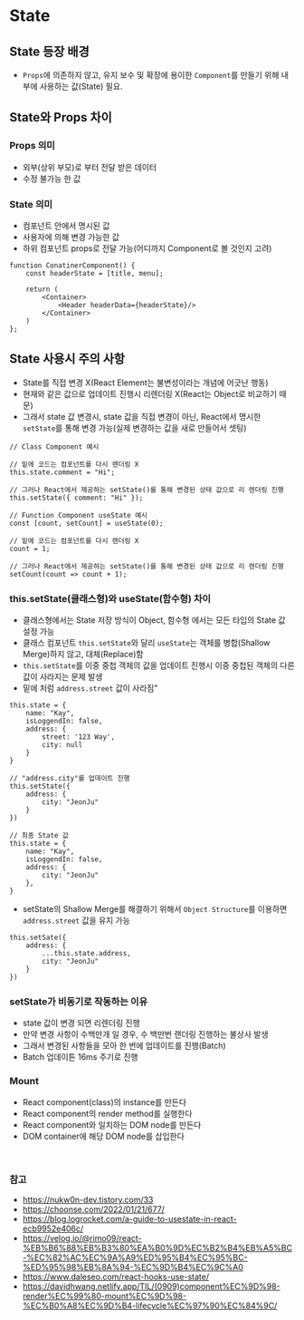 # State

## State 등장 배경
- `Props`에 의존하지 않고, 유지 보수 및 확장에 용이한 `Component`를 만들기 위해 
내부에 사용하는 값(State) 필요.

## State와 Props 차이
### Props 의미
- 외부(상위 부모)로 부터 전달 받은 데이터
- 수정 불가능 한 값

### State 의미
- 컴포넌트 안에서 명시된 값
- 사용자에 의해 변경 가능한 값
- 하위 컴포넌트 props로 전달 가능(어디까지 Component로 볼 것인지 고려)
```tsx
function ConatinerComponent() {
    const headerState = [title, menu];

    return (
        <Container>
            <Header headerData={headerState}/>
        </Container>
    )
};
```

## State 사용시 주의 사항
- State를 직접 변경 X(React Element는 불변성이라는 개념에 어긋난 행동)
- 현재와 같은 값으로 업데이트 진행시 리렌더링 X(React는 Object로 비교하기 때문)
- 그래서 state 값 변경시, state 값을 직접 변경이 아닌, React에서 명시한 `setState`를 통해 변경 가능(실제 변경하는 값을 새로 만들어서 셋팅)

```tsx
// Class Component 예시

// 밑에 코드는 컴포넌트를 다시 렌더링 X
this.state.comment = "Hi"; 

// 그러나 React에서 제공하는 setState()를 통해 변경된 상태 값으로 리 렌더링 진행
this.setState({ comment: "Hi" });
```

```tsx
// Function Component useState 예시
const [count, setCount] = useState(0);

// 밑에 코드는 컴포넌트를 다시 렌더링 X
count = 1;

// 그러나 React에서 제공하는 setState()를 통해 변경된 상태 값으로 리 렌더링 진행
setCount(count => count + 1);
```

### this.setState(클래스형)와 useState(함수형) 차이
- 클래스형에서는 State 저장 방식이 Object, 함수형 에서는 모든 타입의 State 값 설정 가능
- 클래스 컴포넌트 `this.setState`와 달리 `useState`는 객체를 병합(Shallow Merge)하지 않고, 대체(Replace)함
- `this.setState`를 이중 중첩 객체의 값을 업데이트 진행시 이중 중첩된 객체의 다른 값이 사라지는 문제 발생
- 밑에 처럼 `address.street` 값이 사라짐"
```tsx
this.state = {
    name: "Kay",
    isLoggendIn: false,
    address: {
        street: '123 Way',
        city: null
    }
}

// "address.city"를 업데이트 진행
this.setState({
    address: {
        city: "JeonJu"
    }
})

// 최종 State 값
this.state = {
    name: "Kay",
    isLoggendIn: false,
    address: {
        city: "JeonJu"
    },
}
```
- setState의 Shallow Merge를 해결하기 위해서 `Object Structure`를 이용하면 `address.street` 값을 유지 가능
```tsx
this.setSate({
    address: {
        ...this.state.address,
        city: "JeonJu"
    }
}) 
```

### setState가 비동기로 작동하는 이유
- state 값이 변경 되면 리렌더링 진행
- 만약 변경 사항이 수백만개 일 경우, 수 백만번 랜더링 진행하는 불상사 발생
- 그래서 변경된 사항들을 모아 한 번에 업데이트를 진행(Batch)
- Batch 업데이튼 16ms 주기로 진행

### Mount
- React component(class)의 instance를 만든다
- React component의 render method를 실행한다
- React component와 일치하는 DOM node를 만든다
- DOM container에 해당 DOM node를 삽입한다

<br>

### 참고
- https://nukw0n-dev.tistory.com/33
- https://choonse.com/2022/01/21/677/
- https://blog.logrocket.com/a-guide-to-usestate-in-react-ecb9952e406c/
- https://velog.io/@rimo09/react-%EB%B6%88%EB%B3%80%EA%B0%9D%EC%B2%B4%EB%A5%BC-%EC%82%AC%EC%9A%A9%ED%95%B4%EC%95%BC-%ED%95%98%EB%8A%94-%EC%9D%B4%EC%9C%A0
- https://www.daleseo.com/react-hooks-use-state/
- https://davidhwang.netlify.app/TIL/(0909)component%EC%9D%98-render%EC%99%80-mount%EC%9D%98-%EC%B0%A8%EC%9D%B4-lifecycle%EC%97%90%EC%84%9C/

